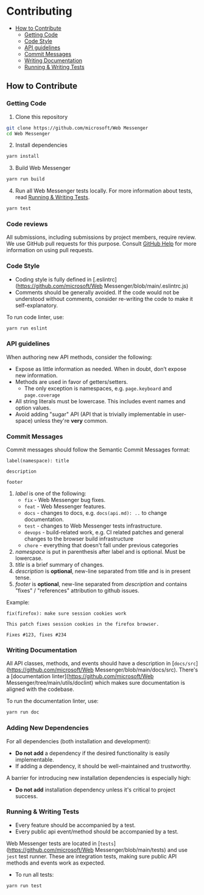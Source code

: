 # Contributing

- [How to Contribute](#how-to-contribute)
  - [Getting Code](#getting-code)
  - [Code Style](#code-style)
  - [API guidelines](#api-guidelines)
  - [Commit Messages](#commit-messages)
  - [Writing Documentation](#writing-documentation)
  - [Running & Writing Tests](#running--writing-tests)

## How to Contribute

### Getting Code

1. Clone this repository

```bash
git clone https://github.com/microsoft/Web Messenger
cd Web Messenger
```

2. Install dependencies

```bash
yarn install
```

3. Build Web Messenger

```bash
yarn run build
```

4. Run all Web Messenger tests locally. For more information about tests, read
   [Running & Writing Tests](#running--writing-tests).

```bash
yarn test
```

### Code reviews

All submissions, including submissions by project members, require review. We
use GitHub pull requests for this purpose. Consult
[GitHub Help](https://help.github.com/articles/about-pull-requests/) for more
information on using pull requests.

### Code Style

- Coding style is fully defined in [.eslintrc](https://github.com/microsoft/Web
  Messenger/blob/main/.eslintrc.js)
- Comments should be generally avoided. If the code would not be understood
  without comments, consider re-writing the code to make it self-explanatory.

To run code linter, use:

```bash
yarn run eslint
```

### API guidelines

When authoring new API methods, consider the following:

- Expose as little information as needed. When in doubt, don’t expose new
  information.
- Methods are used in favor of getters/setters.
  - The only exception is namespaces, e.g. `page.keyboard` and `page.coverage`
- All string literals must be lowercase. This includes event names and option
  values.
- Avoid adding "sugar" API (API that is trivially implementable in user-space)
  unless they're **very** common.

### Commit Messages

Commit messages should follow the Semantic Commit Messages format:

```
label(namespace): title

description

footer
```

1. _label_ is one of the following:
   - `fix` - Web Messenger bug fixes.
   - `feat` - Web Messenger features.
   - `docs` - changes to docs, e.g. `docs(api.md): ..` to change documentation.
   - `test` - changes to Web Messenger tests infrastructure.
   - `devops` - build-related work, e.g. CI related patches and general changes
     to the browser build infrastructure
   - `chore` - everything that doesn't fall under previous categories
2. _namespace_ is put in parenthesis after label and is optional. Must be
   lowercase.
3. _title_ is a brief summary of changes.
4. _description_ is **optional**, new-line separated from title and is in
   present tense.
5. _footer_ is **optional**, new-line separated from _description_ and contains
   "fixes" / "references" attribution to github issues.

Example:

```
fix(firefox): make sure session cookies work

This patch fixes session cookies in the firefox browser.

Fixes #123, fixes #234
```

### Writing Documentation

All API classes, methods, and events should have a description in
[`docs/src`](https://github.com/microsoft/Web Messenger/blob/main/docs/src).
There's a [documentation linter](https://github.com/microsoft/Web
Messenger/tree/main/utils/doclint) which makes sure documentation is aligned
with the codebase.

To run the documentation linter, use:

```bash
yarn run doc
```

### Adding New Dependencies

For all dependencies (both installation and development):

- **Do not add** a dependency if the desired functionality is easily
  implementable.
- If adding a dependency, it should be well-maintained and trustworthy.

A barrier for introducing new installation dependencies is especially high:

- **Do not add** installation dependency unless it's critical to project
  success.

### Running & Writing Tests

- Every feature should be accompanied by a test.
- Every public api event/method should be accompanied by a test.

Web Messenger tests are located in [`tests`](https://github.com/microsoft/Web
Messenger/blob/main/tests) and use `jest` test runner. These are integration
tests, making sure public API methods and events work as expected.

- To run all tests:

```bash
yarn run test
```
